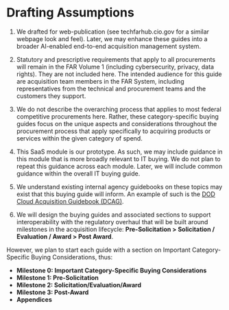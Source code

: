 # Drafting Assumptions

1. We drafted for web-publication (see techfarhub.cio.gov for a similar webpage look and feel). Later, we may enhance these guides into a broader AI-enabled end-to-end acquisition management system.

2. Statutory and prescriptive requirements that apply to all procurements will remain in the FAR Volume 1 (including cybersecurity, privacy, data rights). They are not included here. The intended audience for this guide are acquisition team members in the FAR System, including representatives from the technical and procurement teams and the customers they support.

3. We do not describe the overarching process that applies to most federal competitive procurements here. Rather, these category-specific buying guides focus on the unique aspects and considerations throughout the procurement process that apply specifically to acquiring products or services within the given category of spend.

4. This SaaS module is our prototype. As such, we may include guidance in this module that is more broadly relevant to IT buying. We do not plan to repeat this guidance across each module. Later, we will include common guidance within the overall IT buying guide.

5. We understand existing internal agency guidebooks on these topics may exist that this buying guide will inform. An example of such is the [DOD Cloud Acquisition Guidebook (DCAG)](https://www.dau.edu/tools/dod-cloud-acquisition-guidebook).

6. We will design the buying guides and associated sections to support interoperability with the regulatory overhaul that will be built around milestones in the acquisition lifecycle: **Pre-Solicitation > Solicitation / Evaluation / Award > Post Award**.

However, we plan to start each guide with a section on Important Category-Specific Buying Considerations, thus:

- **Milestone 0: Important Category-Specific Buying Considerations**
- **Milestone 1: Pre-Solicitation**
- **Milestone 2: Solicitation/Evaluation/Award**
- **Milestone 3: Post-Award**
- **Appendices**
